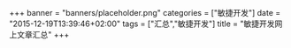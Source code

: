 +++
banner = "banners/placeholder.png"
categories = ["敏捷开发"]
date = "2015-12-19T13:39:46+02:00"
tags = ["汇总","敏捷开发"]
title = "敏捷开发网上文章汇总"
+++

    
